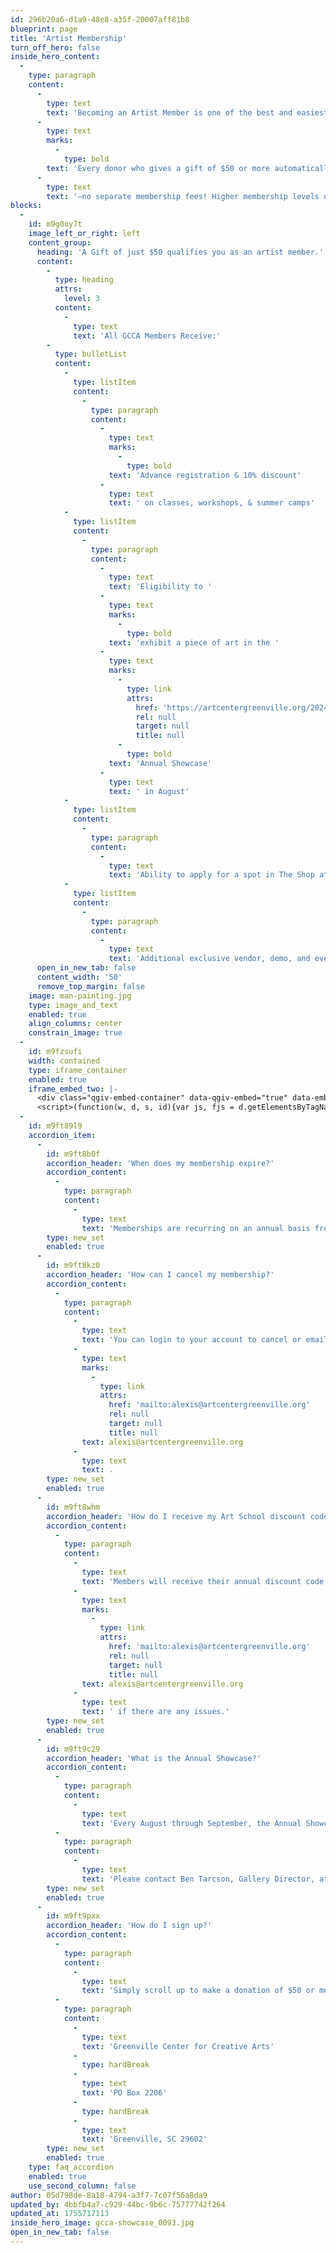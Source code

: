 ```yaml
---
id: 296b20a6-d1a9-48e8-a35f-20007aff81b8
blueprint: page
title: 'Artist Membership'
turn_off_hero: false
inside_hero_content:
  -
    type: paragraph
    content:
      -
        type: text
        text: 'Becoming an Artist Member is one of the best and easiest ways to support GCCA and comes with amazing benefits. '
      -
        type: text
        marks:
          -
            type: bold
        text: 'Every donor who gives a gift of $50 or more automatically becomes an Artist Member of GCCA'
      -
        type: text
        text: '—no separate membership fees! Higher membership levels offer additional recognition and benefits for philanthropic individuals. Funds raised through GCCA’s membership program support operations and all the things that make GCCA special, including exhibitions, programming, and outreach.'
blocks:
  -
    id: m9g0oy7t
    image_left_or_right: left
    content_group:
      heading: 'A Gift of just $50 qualifies you as an artist member.'
      content:
        -
          type: heading
          attrs:
            level: 3
          content:
            -
              type: text
              text: 'All GCCA Members Receive:'
        -
          type: bulletList
          content:
            -
              type: listItem
              content:
                -
                  type: paragraph
                  content:
                    -
                      type: text
                      marks:
                        -
                          type: bold
                      text: 'Advance registration & 10% discount'
                    -
                      type: text
                      text: ' on classes, workshops, & summer camps'
            -
              type: listItem
              content:
                -
                  type: paragraph
                  content:
                    -
                      type: text
                      text: 'Eligibility to '
                    -
                      type: text
                      marks:
                        -
                          type: bold
                      text: 'exhibit a piece of art in the '
                    -
                      type: text
                      marks:
                        -
                          type: link
                          attrs:
                            href: 'https://artcentergreenville.org/2024annualshowcase/'
                            rel: null
                            target: null
                            title: null
                        -
                          type: bold
                      text: 'Annual Showcase'
                    -
                      type: text
                      text: ' in August'
            -
              type: listItem
              content:
                -
                  type: paragraph
                  content:
                    -
                      type: text
                      text: 'Ability to apply for a spot in The Shop at GCCA'
            -
              type: listItem
              content:
                -
                  type: paragraph
                  content:
                    -
                      type: text
                      text: 'Additional exclusive vendor, demo, and event opportunities'
      open_in_new_tab: false
      content_width: '50'
      remove_top_margin: false
    image: man-painting.jpg
    type: image_and_text
    enabled: true
    align_columns: center
    constrain_image: true
  -
    id: m9fzsufi
    width: contained
    type: iframe_container
    enabled: true
    iframe_embed_two: |-
      <div class="qgiv-embed-container" data-qgiv-embed="true" data-embed-id="79363" data-embed="https://secure.qgiv.com/for/artmem/embed/79363/" data-width="830"></div>
      <script>(function(w, d, s, id){var js, fjs = d.getElementsByTagName(s)[0];if (d.getElementById(id)) return;js = d.createElement(s); js.id = id;js.src = "https://secure.qgiv.com/resources/core/js/embed.js";fjs.parentNode.insertBefore(js, fjs);})(window, document, 'script', 'qgiv-embedjs');</script>
  -
    id: m9ft89l9
    accordion_item:
      -
        id: m9ft8b0f
        accordion_header: 'When does my membership expire?'
        accordion_content:
          -
            type: paragraph
            content:
              -
                type: text
                text: 'Memberships are recurring on an annual basis from the day of joining.'
        type: new_set
        enabled: true
      -
        id: m9ft8kz0
        accordion_header: 'How can I cancel my membership?'
        accordion_content:
          -
            type: paragraph
            content:
              -
                type: text
                text: 'You can login to your account to cancel or email '
              -
                type: text
                marks:
                  -
                    type: link
                    attrs:
                      href: 'mailto:alexis@artcentergreenville.org'
                      rel: null
                      target: null
                      title: null
                text: alexis@artcentergreenville.org
              -
                type: text
                text: .
        type: new_set
        enabled: true
      -
        id: m9ft8whm
        accordion_header: 'How do I receive my Art School discount code?'
        accordion_content:
          -
            type: paragraph
            content:
              -
                type: text
                text: 'Members will receive their annual discount code within a week of signing up. If you are a current Member and haven’t received your discount code, please contact '
              -
                type: text
                marks:
                  -
                    type: link
                    attrs:
                      href: 'mailto:alexis@artcentergreenville.org'
                      rel: null
                      target: null
                      title: null
                text: alexis@artcentergreenville.org
              -
                type: text
                text: ' if there are any issues.'
        type: new_set
        enabled: true
      -
        id: m9ft9c29
        accordion_header: 'What is the Annual Showcase?'
        accordion_content:
          -
            type: paragraph
            content:
              -
                type: text
                text: 'Every August through September, the Annual Showcase features works of art from GCCA’s Members alongside the current year’s Brandon Fellows. The exhibition highlights a variety of mediums, themes, and techniques used by artists across the upstate and beyond. Members will receive an email a few months prior to the Showcase about how to submit their work.'
          -
            type: paragraph
            content:
              -
                type: text
                text: 'Please contact Ben Tarcson, Gallery Director, at ben@artcentergreenville.org for more information.'
        type: new_set
        enabled: true
      -
        id: m9ft9pxx
        accordion_header: 'How do I sign up?'
        accordion_content:
          -
            type: paragraph
            content:
              -
                type: text
                text: 'Simply scroll up to make a donation of $50 or more. If you prefer to mail your gift, please make your check payable to Greenville Center for Creative Arts, and mail to:'
          -
            type: paragraph
            content:
              -
                type: text
                text: 'Greenville Center for Creative Arts'
              -
                type: hardBreak
              -
                type: text
                text: 'PO Box 2206'
              -
                type: hardBreak
              -
                type: text
                text: 'Greenville, SC 29602'
        type: new_set
        enabled: true
    type: faq_accordion
    enabled: true
    use_second_column: false
author: 05d798de-8a18-4794-a3f7-7c07f56a8da9
updated_by: 4bbfb4a7-c929-44bc-9b6c-75777742f264
updated_at: 1755717113
inside_hero_image: gcca-showcase_0093.jpg
open_in_new_tab: false
---
```

